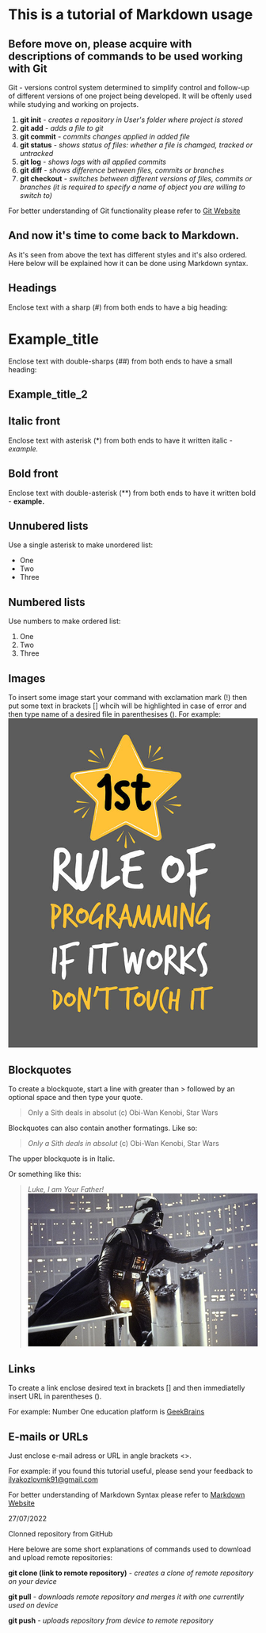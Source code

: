 # This is a tutorial of Markdown usage

## Before move on, please acquire with descriptions of commands to be used working with Git
Git - versions control system determined to simplify control and follow-up of different versions of one project being developed. It will be oftenly used while studying and working on projects.

1. **git init** - *creates a repository in User's folder where project is stored*
2. **git add** - *adds a file to git*
3. **git commit** - *commits changes applied in added file*
4. **git status** - *shows status of files: whether a file is chamged, tracked or untracked*
5. **git log** - *shows logs with all applied commits*
6. **git diff** - *shows difference between files, commits or branches*
7. **git checkout** - *switches between different versions of files, commits or branches (it is required to specify a name of object you are willing to switch to)*

For better understanding of Git functionality please refer to [Git Website](https://git-scm.com)

## And now it's time to come back to Markdown.
As it's seen from above the text has different styles and it's also ordered. Here below will be explained how it can be done using Markdown syntax.  

## Headings
Enclose text with a sharp (#) from both ends to have a big heading:
# Example_title

Enclose text with double-sharps (##) from both ends to have a small heading:
## Example_title_2

## Italic front
Enclose text with asterisk (*) from both ends to have it written italic - *example.*

## Bold front
Enclose text with double-asterisk (**) from both ends to have it written bold - **example.**

## Unnubered lists
Use a single asterisk to make unordered list:
* One
* Two
* Three

## Numbered lists
Use numbers to make ordered list:
1. One
2. Two
3. Three

## Images
To insert some image start your command with exclamation mark (!) then put some text in brackets [] whcih will be highlighted in case of error and then type name of a desired file in parenthesises ().
For example:
![Something went wrong, try again!](fun_pic.jpg)

## Blockquotes
To create a blockquote, start a line with greater than > followed by an optional space and then type your quote.
> Only a Sith deals in absolut (c) Obi-Wan Kenobi, Star Wars

Blockquotes can also contain another formatings. Like so:
> *Only a Sith deals in absolut* (c) Obi-Wan Kenobi, Star Wars

The upper blockquote is in Italic.

Or something like this:

> *Luke, I am Your Father!*
![Something went wrong, try again!](fun_pic2.jpg)

## Links
To create a link enclose desired text in brackets [] and then immediatelly insert URL in parentheses ().

For example:
Number One education platform is [GeekBrains](https://gb.ru/)

## E-mails or URLs
Just enclose e-mail adress or URL in angle brackets <>.

For example: if you found this tutorial useful, please send your feedback to <ilyakozlovmk91@gmail.com>

For better understanding of Markdown Syntax please refer to [Markdown Website](https://www.markdownguide.org)

27/07/2022

Clonned repository from GitHub

Here belowe are some short explanations of commands used to download and upload remote repositories:

**git clone (link to remote repository)** - *creates a clone of remote repository on your device*

**git pull** - *downloads remote repository and merges it with one currentlly used on device*

**git push** - *uploads repository from device to remote repository*
